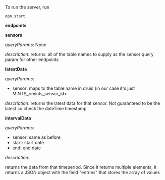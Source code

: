 To run the server, run
```
npm start
```

**endpoints**

**sensors**

*queryParams*: None

*description*: returns: all of the table names to supply as the sensor query param for other endpoints

**latestData**

*queryParams*: 

  - sensor: maps to the table name in druid (in our case it's just MINTS_<mints_sensor_id>

*description*: returns the latest data for that sensor. Not guaranteed to be the latest so check the dateTime timestamp

**intervalData**

*queryParams*:

  - sensor: same as before
  - start: start date
  - end: end date

*description*: 

 returns the data from that timeperiod. Since it returns multiple elements, it returns a JSON object with the field "entries" that stores the array of values
